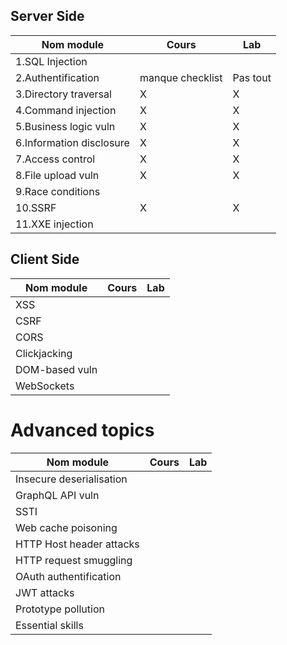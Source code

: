 ##  Server Side
| Nom module | Cours | Lab |
| ------- | -------- | -------- |
| 1.SQL Injection |  |  | 
| 2.Authentification | manque checklist  | Pas tout | 
| 3.Directory traversal | X | X | 
| 4.Command injection | X | X | 
| 5.Business logic vuln | X | X | 
| 6.Information disclosure | X | X | 
| 7.Access control | X | X | 
| 8.File upload vuln | X | X | 
| 9.Race conditions |  |  | 
| 10.SSRF | X | X | 
| 11.XXE injection |  |  | 

##  Client Side

| Nom module | Cours | Lab |
| ------- | -------- | -------- |
| XSS |  |  | 
| CSRF |  |  | 
| CORS |  |  | 
| Clickjacking |  |  | 
| DOM-based vuln |  |  | 
| WebSockets |  |  | 

# Advanced topics


| Nom module | Cours | Lab |
| ------- | -------- | -------- |
| Insecure deserialisation |  |  | 
| GraphQL API vuln |  |  | 
| SSTI |  |  | 
| Web cache poisoning |  |  | 
| HTTP Host header attacks |  |  | 
| HTTP request smuggling |  |  | 
| OAuth authentification |  |  | 
| JWT attacks |  |  | 
| Prototype pollution |  |  | 
| Essential skills |  |  | 
